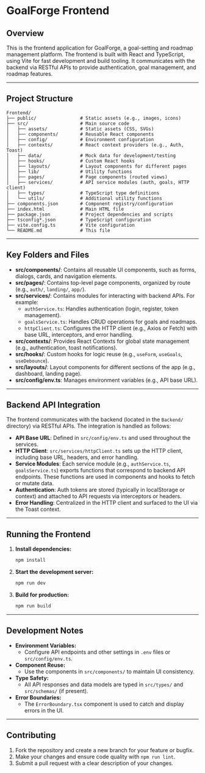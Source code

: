 # GoalForge Frontend

## Overview

This is the frontend application for GoalForge, a goal-setting and roadmap management platform. The frontend is built with React and TypeScript, using Vite for fast development and build tooling. It communicates with the backend via RESTful APIs to provide authentication, goal management, and roadmap features.

---

## Project Structure

```
Frontend/
├── public/                # Static assets (e.g., images, icons)
├── src/                   # Main source code
│   ├── assets/            # Static assets (CSS, SVGs)
│   ├── components/        # Reusable React components
│   ├── config/            # Environment configuration
│   ├── contexts/          # React context providers (e.g., Auth, Toast)
│   ├── data/              # Mock data for development/testing
│   ├── hooks/             # Custom React hooks
│   ├── layouts/           # Layout components for different pages
│   ├── lib/               # Utility functions
│   ├── pages/             # Page components (routed views)
│   ├── services/          # API service modules (auth, goals, HTTP client)
│   ├── types/             # TypeScript type definitions
│   └── utils/             # Additional utility functions
├── components.json        # Component registry/configuration
├── index.html             # Main HTML file
├── package.json           # Project dependencies and scripts
├── tsconfig*.json         # TypeScript configuration
├── vite.config.ts         # Vite configuration
└── README.md              # This file
```

---

## Key Folders and Files

- **src/components/**: Contains all reusable UI components, such as forms, dialogs, cards, and navigation elements.
- **src/pages/**: Contains top-level page components, organized by route (e.g., `auth/`, `landing/`, `app/`).
- **src/services/**: Contains modules for interacting with backend APIs. For example:
  - `authService.ts`: Handles authentication (login, register, token management).
  - `goalsService.ts`: Handles CRUD operations for goals and roadmaps.
  - `httpClient.ts`: Configures the HTTP client (e.g., Axios or Fetch) with base URL, interceptors, and error handling.
- **src/contexts/**: Provides React Contexts for global state management (e.g., authentication, toast notifications).
- **src/hooks/**: Custom hooks for logic reuse (e.g., `useForm`, `useGoals`, `useDebounce`).
- **src/layouts/**: Layout components for different sections of the app (e.g., dashboard, landing page).
- **src/config/env.ts**: Manages environment variables (e.g., API base URL).

---

## Backend API Integration

The frontend communicates with the backend (located in the `Backend/` directory) via RESTful APIs. The integration is handled as follows:

- **API Base URL**: Defined in `src/config/env.ts` and used throughout the services.
- **HTTP Client**: `src/services/httpClient.ts` sets up the HTTP client, including base URL, headers, and error handling.
- **Service Modules**: Each service module (e.g., `authService.ts`, `goalsService.ts`) exports functions that correspond to backend API endpoints. These functions are used in components and hooks to fetch or mutate data.
- **Authentication**: Auth tokens are stored (typically in localStorage or context) and attached to API requests via interceptors or headers.
- **Error Handling**: Centralized in the HTTP client and surfaced to the UI via the Toast context.

---

## Running the Frontend

1. **Install dependencies:**
   ```bash
   npm install
   ```
2. **Start the development server:**
   ```bash
   npm run dev
   ```
3. **Build for production:**
   ```bash
   npm run build
   ```

---

## Development Notes

- **Environment Variables:**
  - Configure API endpoints and other settings in `.env` files or `src/config/env.ts`.
- **Component Reuse:**
  - Use the components in `src/components/` to maintain UI consistency.
- **Type Safety:**
  - All API responses and data models are typed in `src/types/` and `src/schemas/` (if present).
- **Error Boundaries:**
  - The `ErrorBoundary.tsx` component is used to catch and display errors in the UI.

---

## Contributing

1. Fork the repository and create a new branch for your feature or bugfix.
2. Make your changes and ensure code quality with `npm run lint`.
3. Submit a pull request with a clear description of your changes.